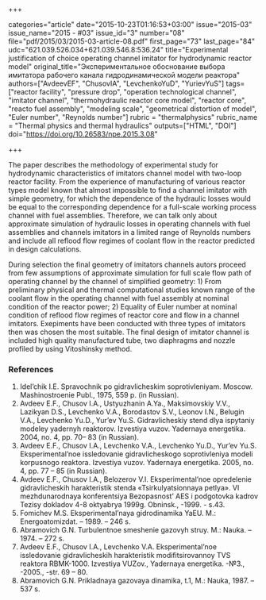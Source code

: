 +++

categories="article"
date="2015-10-23T01:16:53+03:00"
issue="2015-03"
issue_name="2015 - #03"
issue_id="3"
number="08"
file="pdf/2015/03/2015-03-article-08.pdf"
first_page="73"
last_page="84"
udc="621.039.526.034+621.039.546.8:536.24"
title="Experimental justification of choice operating channel imitator for hydrodynamic reactor model"
original_title="Экспериментальное обоснование выбора имитатора рабочего канала гидродинамической модели реактора"
authors=["AvdeevEF", "ChusovIA", "LevchenkoYuD", "YurievYuS"]
tags=["reactor facility", "pressure drop", "operation technological channel", "imitator channel", "thermohydraulic reactor core model", "reactor core", "reacto fuel assembly", "modeling scale", "geometrical distortion of model", "Euler number", "Reynolds number"]
rubric = "thermalphysics"
rubric_name = "Thermal physics and thermal hydraulics"
outputs=["HTML", "DOI"]
doi="https://doi.org/10.26583/npe.2015.3.08"

+++

The paper describes the methodology of experimental study for hydrodynamic characteristics of imitators channel model with two-loop reactor facility. From the experience of manufacturing of various reactor types model known that almost impossible to find a channel imitator with simple geometry, for which the dependence of the hydraulic losses would be equal to the corresponding dependence for a full-scale working process channel with fuel assemblies. Therefore, we can talk only about approximate simulation of hydraulic losses in operating channels with fuel assemblies and channels imitators in a limited range of Reynolds numbers and include all reflood flow regimes of coolant flow in the reactor predicted in design calculations.

During selection the final geometry of imitators channels autors proceed from few assumptions of approximate simulation for full scale flow path of operating channel by the channel of simplified geometry: 1) From preliminary physical and thermal computational studies known range of the coolant flow in the operating channel with fuel assembly at nominal condition of the reactor power; 2) Equality of Euler number at nominal condition of reflood flow regimes of reactor core and flow in a channel imitators. Exepiments have been conducted with three types of imitators then was chosen the most suitable. The final design of imitator channel is included high quality manufactured tube, two diaphragms and nozzle profiled by using Vitoshinsky method.

### References

1. Idel’chik I.E. Spravochnik po gidravlicheskim soprotivleniyam. Moscow. Mashinostroenie Publ., 1975, 559 p. (in Russian).
2. Avdeev E.F., Chusov I.A., Ustyuzhanin A.Ya., Maksimovskiy V.V., Lazikyan D.S., Levchenko V.A., Borodastov S.V., Leonov I.N., Belugin V.A., Levchenko Yu.D., Yur’ev Yu.S. Gidravlicheskiy stend dlya ispytaniy modeley yadernyh reaktorov. Izvestiya vuzov. Yadernaya energetika. 2004, no. 4, pp. 70– 83 (in Russian).
3. Avdeev E.F., Chusov I.A., Levchenko V.A., Levchenko Yu.D., Yur’ev Yu.S. Eksperimental’noe issledovanie gidravlicheskogo soprotivleniya modeli korpusnogo reaktora. Izvestiya vuzov. Yadernaya energetika. 2005, no. 4, pp. 77 – 85 (in Russian).
4. Avdeev E.F., Chusov I.A., Belozerov V.I. Eksperimental’noe opredelenie gidravlicheskih harakteristik stenda «Tsirkulyatsionnaya petlya». VI mezhdunarodnaya konferentsiya Bezopasnost’ AES i podgotovka kadrov Tezisy dokladov 4-8 oktyabrya 1999g. Obninsk., -1999. - s.43.
5. Fomichev M.S. Eksperimental’naya gidrodinamika YaEU. M.: Energoatomizdat. – 1989. – 246 s.
6. Abramovich G.N. Turbulentnoe smeshenie gazovyh struy. M.: Nauka. – 1974. – 272 s.
7. Avdeev E.F., Chusov I.A., Levchenko V.A. Eksperimental’noe issledovanie gidravlicheskih harakteristik modifitsirovannoy TVS reaktora RBMK-1000. Izvestiya VUZov., Yadernaya energetika. -№3., -2005., -str. 69 – 80.
8. Abramovich G.N. Prikladnaya gazovaya dinamika, t.1, M.: Nauka, 1987. –537 s.